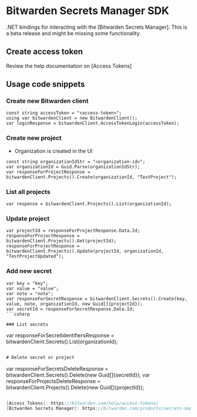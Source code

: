 # Bitwarden Secrets Manager SDK

.NET bindings for interacting with the [Bitwarden Secrets Manager]. This is a beta release and might be missing some functionality.

## Create access token

Review the help documentation on [Access Tokens]

## Usage code snippets

### Create new Bitwarden client
```
const string accessToken = "<access-token>";
using var bitwardenClient = new BitwardenClient();
var loginResponse = bitwardenClient.AccessTokenLogin(accessToken);
```

### Create new project
- Organization is created in the UI
```
const string organizationIdStr = "<organization-id>";
var organizationId = Guid.Parse(organizationIdStr);
var responseForProjectResponse = bitwardenClient.Projects().Create(organizationId, "TestProject");
```

### List all projects
```
var response = bitwardenClient.Projects().List(organizationId);
```

### Update project
```
var projectId = responseForProjectResponse.Data.Id;
responseForProjectResponse = bitwardenClient.Projects().Get(projectId);
responseForProjectResponse = bitwardenClient.Projects().Update(projectId, organizationId, "TestProjectUpdated");
```

### Add new secret

```
var key = "key";
var value = "value";
var note = "note";
var responseForSecretResponse = bitwardenClient.Secrets().Create(key, value, note, organizationId, new Guid[]{projectId});
var secretId = responseForSecretResponse.Data.Id;
```csharp

### List secrets

```
var responseForSecretIdentifiersResponse = bitwardenClient.Secrets().List(organizationId);
```csharp

# Delete secret or project

```
var responseForSecretsDeleteResponse = bitwardenClient.Secrets().Delete(new Guid[]{secretId});
var responseForProjectsDeleteResponse = bitwardenClient.Projects().Delete(new Guid[]{projectId});
```csharp

[Access Tokens]: https://bitwarden.com/help/access-tokens/
[Bitwarden Secrets Manager]: https://bitwarden.com/products/secrets-manager/
